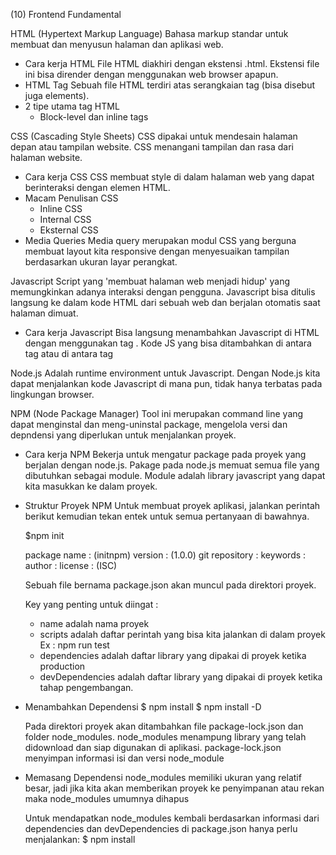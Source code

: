 (10) Frontend Fundamental

HTML (Hypertext Markup Language)
Bahasa markup standar untuk membuat dan menyusun halaman dan aplikasi web.
- Cara kerja HTML
    File HTML diakhiri dengan ekstensi .html. Ekstensi file ini bisa dirender dengan menggunakan web browser apapun.
- HTML Tag
    Sebuah file HTML terdiri atas serangkaian tag (bisa disebut juga elements).
- 2 tipe utama tag HTML
    - Block-level dan inline tags

CSS (Cascading Style Sheets)
CSS dipakai untuk mendesain halaman depan atau tampilan website. CSS menangani tampilan dan rasa dari halaman website.
- Cara kerja CSS
    CSS membuat style di dalam halaman web yang dapat berinteraksi dengan elemen HTML.
- Macam Penulisan CSS
    - Inline CSS
    - Internal CSS
    - Eksternal CSS
- Media Queries
    Media query merupakan modul CSS yang berguna membuat layout kita responsive dengan menyesuaikan tampilan berdasarkan ukuran layar perangkat.

Javascript
Script yang 'membuat halaman web menjadi hidup' yang memungkinkan adanya interaksi dengan pengguna. Javascript bisa ditulis langsung ke dalam kode HTML dari sebuah web dan berjalan otomatis saat halaman dimuat.
- Cara kerja Javascript
    Bisa langsung menambahkan Javascript di HTML dengan menggunakan tag <script></script>. Kode JS yang bisa ditambahkan di antara tag <head> atau di antara tag <body>

Node.js
Adalah runtime environment untuk Javascript. Dengan Node.js kita dapat menjalankan kode Javascript di mana pun, tidak hanya terbatas pada lingkungan browser.

NPM (Node Package Manager)
Tool ini merupakan command line yang dapat menginstal dan meng-uninstal package, mengelola versi dan depndensi yang diperlukan untuk menjalankan proyek.
- Cara kerja NPM
    Bekerja untuk mengatur package pada proyek yang berjalan dengan node.js. Pakage pada node.js memuat semua file yang dibutuhkan sebagai module. Module adalah library javascript yang dapat kita masukkan ke dalam proyek.
- Struktur Proyek NPM
    Untuk membuat proyek aplikasi, jalankan perintah berikut kemudian tekan entek untuk semua pertanyaan di bawahnya.

    $npm init

    package name : (initnpm)
    version : (1.0.0)
    git repository :
    keywords :
    author :
    license : (ISC)

    Sebuah file bernama package.json akan muncul pada direktori proyek.

    Key yang penting untuk diingat :
    - name adalah nama proyek
    - scripts adalah daftar perintah yang bisa kita jalankan di dalam proyek
    Ex :
    npm run test
    - dependencies adalah daftar library yang dipakai di proyek ketika production
    - devDependencies adalah daftar library yang dipakai di proyek ketika tahap pengembangan.

- Menambahkan Dependensi
    $ npm install <nama module>
    $ npm install <nama module> -D

    Pada direktori proyek akan ditambahkan file package-lock.json dan folder node_modules.
    node_modules menampung library yang telah didownload dan siap digunakan di aplikasi.
    package-lock.json menyimpan informasi isi dan versi node_module

- Memasang Dependensi
    node_modules memiliki ukuran yang relatif besar, jadi jika kita akan memberikan proyek ke penyimpanan atau rekan maka node_modules umumnya dihapus

    Untuk mendapatkan node_modules kembali berdasarkan informasi dari dependencies dan devDependencies di package.json hanya perlu menjalankan:
    $ npm install